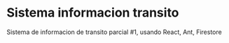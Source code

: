 # Sistema informacion transito
 Sistema de informacion de transito parcial #1, usando React, Ant, Firestore
